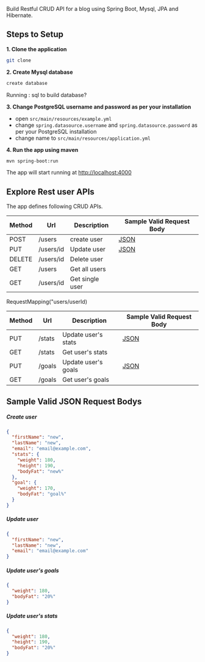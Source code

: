 Build Restful CRUD API for a blog using Spring Boot, Mysql, JPA and Hibernate.

## Steps to Setup

**1. Clone the application**

```bash
git clone
```

**2. Create Mysql database**

```bash
create database
```
Running : sql to build database?

[//]: # (- run `src/main/resources/create_database.sql`)

**3. Change PostgreSQL username and password as per your installation**

- open `src/main/resources/example.yml`
- change `spring.datasource.username` and `spring.datasource.password` as per your PostgreSQL installation
- change name to `src/main/resources/application.yml`

**4. Run the app using maven**

```bash
mvn spring-boot:run
```

The app will start running at <http://localhost:4000>

## Explore Rest user APIs

The app defines following CRUD APIs.

| Method | Url       | Description     | Sample Valid Request Body |
| ------ | --------- | --------------- | ------------------------- |
| POST   | /users    | create user     | [JSON](#create)           |
| PUT    | /users/id | Update user     | [JSON](#update)           |
| DELETE | /users/id | Delete user     |                           |
| GET    | /users    | Get all users   |                           |
| GET    | /users/id | Get single user |                           |

RequestMapping("users/userId)

| Method | Url    | Description         | Sample Valid Request Body |
| ------ | ------ | ------------------- | ------------------------- |
| PUT    | /stats | Update user's stats | [JSON](#stats)            |
| GET    | /stats | Get user's stats    |                           |
| PUT    | /goals | Update user's goals | [JSON](#goal)             |
| GET    | /goals | Get user's goals    |                           |

## Sample Valid JSON Request Bodys

##### <a id="create">Create user</a>

```json
{
  "firstName": "new",
  "lastName": "new",
  "email": "email@example.com",
  "stats": {
    "weight": 180,
    "height": 190,
    "bodyFat": "new%"
  },
  "goal": {
    "weight": 170,
    "bodyFat": "goal%"
  }
}
```

##### <a id="update">Update user</a>

```json
{
  "firstName": "new",
  "lastName": "new",
  "email": "email@example.com"
}
```

##### <a id="goal">Update user's goals</a>

```json
{
  "weight": 180,
  "bodyFat": "20%"
}
```

##### <a id="goal">Update user's stats</a>

```json
{
  "weight": 180,
  "height": 190,
  "bodyFat": "20%"
}
```

